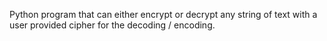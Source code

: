 Python program that can either encrypt or decrypt any string of text with a user provided cipher for the decoding / encoding.
